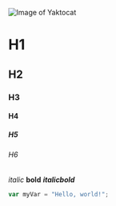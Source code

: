![Image of Yaktocat](https://octodex.github.com/images/yaktocat.png)

# H1
## H2
### H3
#### H4
##### H5
###### H6
*italic*
__bold__
*__italicbold__*



``` javascript
var myVar = "Hello, world!";
```
